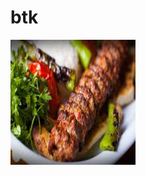 # btk
<img src="https://github.com/johnwise2022/Adana_Kebab/blob/main/Adanakebab-static-web/10.jpg?raw=true" alt="drawing" width="200" height="200"/>
